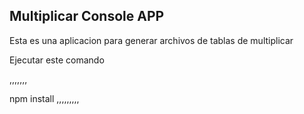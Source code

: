 

## Multiplicar Console APP

Esta es una aplicacion para generar archivos de tablas de 
multiplicar


Ejecutar este comando

,,,,,,,

npm install
,,,,,,,,,